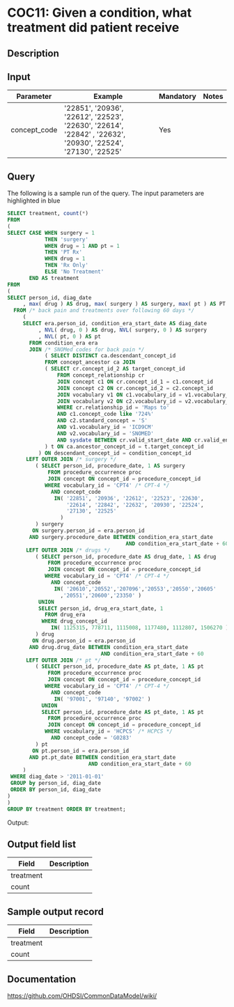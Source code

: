 <!---
Group:condition occurrence combinations
Name:COC11 Given a condition, what treatment did patient receive
Author:Patrick Ryan
CDM Version: 5.0
-->

# COC11: Given a condition, what treatment did patient receive

## Description
## Input

|  Parameter |  Example |  Mandatory |  Notes |
| --- | --- | --- | --- |
| concept_code | '22851', '20936', '22612', '22523', '22630', '22614', '22842' , '22632', '20930', '22524', '27130', '22525' | Yes |   |

## Query
The following is a sample run of the query. The input parameters are highlighted in  blue  

```sql
SELECT treatment, count(*) 
FROM
(
SELECT CASE WHEN surgery = 1
            THEN 'surgery'
            WHEN drug = 1 AND pt = 1 
            THEN 'PT Rx'
            WHEN drug = 1
            THEN 'Rx Only'
            ELSE 'No Treatment'
       END AS treatment
FROM
(
SELECT person_id, diag_date
     , max( drug ) AS drug, max( surgery ) AS surgery, max( pt ) AS PT
  FROM /* back pain and treatments over following 60 days */
     ( 
     SELECT era.person_id, condition_era_start_date AS diag_date
          , NVL( drug, 0 ) AS drug, NVL( surgery, 0 ) AS surgery
          , NVL( pt, 0 ) AS pt
       FROM condition_era era
       JOIN /* SNOMed codes for back pain */
            ( SELECT DISTINCT ca.descendant_concept_id
            FROM concept_ancestor ca JOIN
            ( SELECT cr.concept_id_2 AS target_concept_id
                FROM concept_relationship cr
                JOIN concept c1 ON cr.concept_id_1 = c1.concept_id
                JOIN concept c2 ON cr.concept_id_2 = c2.concept_id
                JOIN vocabulary v1 ON c1.vocabulary_id = v1.vocabulary_id
                JOIN vocabulary v2 ON c2.vocabulary_id = v2.vocabulary_id
                WHERE cr.relationship_id = 'Maps to'
                AND c1.concept_code like '724%'
                AND c2.standard_concept = 'S'
                AND v1.vocabulary_id = 'ICD9CM'
                AND v2.vocabulary_id = 'SNOMED'
                AND sysdate BETWEEN cr.valid_start_date AND cr.valid_end_date
            ) t ON ca.ancestor_concept_id = t.target_concept_id            
          ) ON descendant_concept_id = condition_concept_id
      LEFT OUTER JOIN /* surgery */
         ( SELECT person_id, procedure_date, 1 AS surgery
             FROM procedure_occurrence proc
             JOIN concept ON concept_id = procedure_concept_id
            WHERE vocabulary_id = 'CPT4' /* CPT-4 */
              AND concept_code
               IN( '22851', '20936', '22612', '22523', '22630',
                   '22614', '22842', '22632', '20930', '22524',
                   '27130', '22525'
                 )
         ) surgery
        ON surgery.person_id = era.person_id
       AND surgery.procedure_date BETWEEN condition_era_start_date
                                      AND condition_era_start_date + 60
      LEFT OUTER JOIN /* drugs */
         ( SELECT person_id, procedure_date AS drug_date, 1 AS drug
             FROM procedure_occurrence proc
             JOIN concept ON concept_id = procedure_concept_id
            WHERE vocabulary_id = 'CPT4' /* CPT-4 */
              AND concept_code
               IN( '20610','20552','207096','20553','20550','20605'
                 ,'20551','20600','23350' )
          UNION 
          SELECT person_id, drug_era_start_date, 1
            FROM drug_era
           WHERE drug_concept_id
              IN( 1125315, 778711, 1115008, 1177480, 1112807, 1506270 )
         ) drug 
        ON drug.person_id = era.person_id
       AND drug.drug_date BETWEEN condition_era_start_date
                              AND condition_era_start_date + 60
      LEFT OUTER JOIN /* pt */
         ( SELECT person_id, procedure_date AS pt_date, 1 AS pt
             FROM procedure_occurrence proc
             JOIN concept ON concept_id = procedure_concept_id
            WHERE vocabulary_id = 'CPT4' /* CPT-4 */
              AND concept_code
               IN( '97001', '97140', '97002' )
           UNION
           SELECT person_id, procedure_date AS pt_date, 1 AS pt
             FROM procedure_occurrence proc
             JOIN concept ON concept_id = procedure_concept_id
            WHERE vocabulary_id = 'HCPCS' /* HCPCS */
              AND concept_code = 'G0283'
         ) pt
        ON pt.person_id = era.person_id
       AND pt.pt_date BETWEEN condition_era_start_date
                          AND condition_era_start_date + 60
     )
 WHERE diag_date > '2011-01-01'
 GROUP by person_id, diag_date
 ORDER BY person_id, diag_date
)
)
GROUP BY treatment ORDER BY treatment;
```



 Output:

## Output field list

|  Field |  Description |
| --- | --- |
| treatment |   |
| count |   |

## Sample output record

|  Field |  Description |
| --- | --- |
| treatment |   |
| count |   |



## Documentation
https://github.com/OHDSI/CommonDataModel/wiki/
